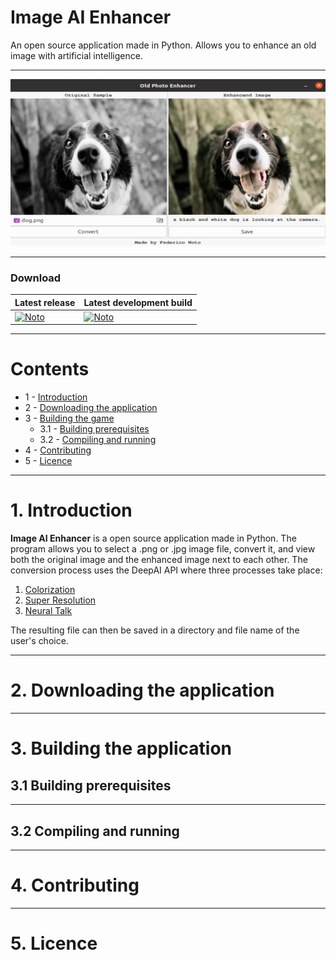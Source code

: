 # Image AI Enhancer
An open source application made in Python. Allows you to enhance an old image with artificial intelligence.

---

![ImageIAEnhancer.Cover](coverImage.png)

---

### Download
| Latest release | Latest development build |
|----------------|--------------------------|
| [![Noto](https://img.shields.io/badge/master-v1.0-green.svg)](https://github.com/NotoFederico/Python/tree/main/ImageAIEnhancer) | [![Noto](https://img.shields.io/badge/develop-v1.1+-blue.svg)](https://github.com/NotoFederico/Python/tree/main/ImageAIEnhancer) |

---

# Contents
- 1 - [Introduction](#1-introduction)
- 2 - [Downloading the application](#2-downloading-the-game-pre-built)
- 3 - [Building the game](#3-building-the-game)
  - 3.1 - [Building prerequisites](#31-building-prerequisites)
  - 3.2 - [Compiling and running](#32-compiling-and-running)
- 4 - [Contributing](#4-contributing)
- 5 - [Licence](#5-licence)

---

# 1. Introduction

**Image AI Enhancer** is a open source application made in Python. The program allows you to select a .png or .jpg image file, convert it, and view both the original image and the enhanced image next to each other. The conversion process uses the DeepAI API where three processes take place: 

1. [Colorization](https://deepai.org/api-docs/#image-colorization "Colorization")
2. [Super Resolution](https://deepai.org/api-docs/#super-resolution "Super Resolution")
3. [Neural Talk](https://deepai.org/api-docs/#neural-talk-2 "Neural Talk 2")

The resulting file can then be saved in a directory and file name of the user's choice.

---

# 2. Downloading the application

---

# 3. Building the application

## 3.1 Building prerequisites

---

## 3.2 Compiling and running

---

# 4. Contributing

---
# 5. Licence
